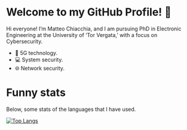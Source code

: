 # Welcome to my GitHub Profile! 👋

Hi everyone! I’m Matteo Chiacchia, and I am pursuing PhD in Electronic Engineering at the University of ‘Tor Vergata,’ with a focus on Cybersecurity.
- 📱 5G technology.
- 💻 System security.
- 🌐 Network security.<br>

# Funny stats
Below, some stats of the languages that I have used. <br>

[![Top Langs](https://github-readme-stats.vercel.app/api/top-langs/?username=chiacchius&layout=donut&theme=radical&exclude_repo=universita)](https://github.com/anuraghazra/github-readme-stats)
